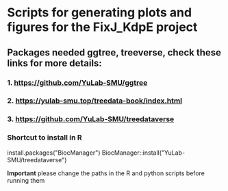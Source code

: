# Scripts for generating plots and figures for the FixJ_KdpE project
## Packages needed ggtree, treeverse, check these links for more details:
### 1. https://github.com/YuLab-SMU/ggtree
### 2. https://yulab-smu.top/treedata-book/index.html
### 3. https://github.com/YuLab-SMU/treedataverse

### Shortcut to install in R
install.packages("BiocManager")
BiocManager::install("YuLab-SMU/treedataverse")

**Important** please change the paths in the R and python scripts before running them
